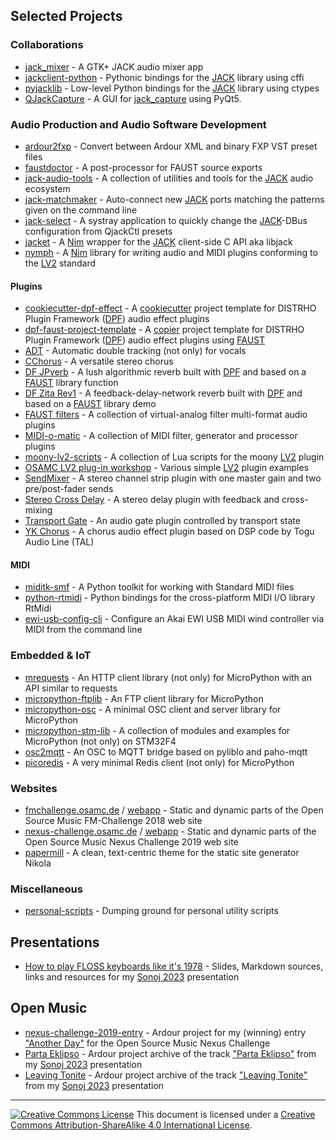 ## Selected Projects


### Collaborations

* [jack_mixer](https://github.com/jack-mixer/jack_mixer) - A GTK+ JACK audio mixer app
* [jackclient-python](https://github.com/spatialaudio/jackclient-python) - Pythonic bindings for the [JACK] library using cffi
* [pyjacklib](https://github.com/jackaudio/pyjacklib) - Low-level Python bindings for the [JACK] library using ctypes
* [QJackCapture](https://github.com/SpotlightKid/qjackcapture) - A GUI for [jack_capture] using PyQt5.


### Audio Production and Audio Software Development

* [ardour2fxp](https://github.com/SpotlightKid/ardour2fxp) - Convert between Ardour XML and binary FXP VST preset files
* [faustdoctor](https://github.com/SpotlightKid/faustdoctor) - A post-processor for FAUST source exports
* [jack-audio-tools](https://github.com/SpotlightKid/jack-audio-tools) - A collection of utilities and tools for the [JACK] audio ecosystem
* [jack-matchmaker](https://github.com/SpotlightKid/jack-matchmaker) - Auto-connect new [JACK] ports matching the patterns given on the command line
* [jack-select](https://github.com/SpotlightKid/jack-select) - A systray application to quickly change the [JACK]-DBus configuration from QjackCtl presets
* [jacket](https://github.com/SpotlightKid/jacket) - A [Nim] wrapper for the [JACK] client-side C API aka libjack
* [nymph](https://github.com/SpotlightKid/nymph) - A [Nim] library for writing audio and MIDI plugins conforming to the [LV2] standard


#### Plugins

* [cookiecutter-dpf-effect](https://github.com/SpotlightKid/cookiecutter-dpf-effect) - A [cookiecutter] project template for DISTRHO Plugin Framework ([DPF]) audio effect plugins
* [dpf-faust-project-template](https://github.com/SpotlightKid/dpf-faust-project-template) - A [copier] project template for DISTRHO Plugin Framework ([DPF]) audio effect plugins using [FAUST]
* [ADT](https://github.com/SpotlightKid/adt) - Automatic double tracking (not only) for vocals
* [CChorus](https://github.com/SpotlightKid/cchorus) - A versatile stereo chorus
* [DF JPverb](https://github.com/SpotlightKid/dfjpverb) - A lush algorithmic reverb built with [DPF] and based on a [FAUST] library function
* [DF Zita Rev1](https://github.com/SpotlightKid/dfzitarev1) - A feedback-delay-network reverb built with [DPF] and based on a [FAUST] library demo
* [FAUST filters](https://github.com/SpotlightKid/faustfilters) - A collection of virtual-analog filter multi-format audio plugins
* [MIDI-o-matic](https://github.com/SpotlightKid/midiomatic) - A collection of MIDI filter, generator and processor plugins
* [moony-lv2-scripts](https://github.com/SpotlightKid/moony-lv2-scripts) - A collection of Lua scripts for the moony [LV2] plugin
* [OSAMC LV2 plug-in workshop](https://github.com/osamc-lv2-workshop) - Various simple [LV2] plugin examples
* [SendMixer](https://github.com/SpotlightKid/sendmixer) - A stereo channel strip plugin with one master gain and two pre/post-fader sends
* [Stereo Cross Delay](https://github.com/SpotlightKid/stereocrossdelay) - A stereo delay plugin with feedback and cross-mixing
* [Transport Gate](https://github.com/SpotlightKid/transportgate) - An audio gate plugin controlled by transport state
* [YK Chorus](https://github.com/SpotlightKid/ykchorus) - A chorus audio effect plugin based on DSP code by Togu Audio Line (TAL)


#### MIDI

* [miditk-smf](https://github.com/SpotlightKid/miditk-smf) - A Python toolkit for working with Standard MIDI files
* [python-rtmidi](https://github.com/SpotlightKid/python-rtmidi) - Python bindings for the cross-platform MIDI I/O library RtMidi
* [ewi-usb-config-cli](https://github.com/SpotlightKid/ewi-usb-config-cli) - Configure an Akai EWI USB MIDI wind controller via MIDI from the command line


### Embedded & IoT

* [mrequests](https://github.com/SpotlightKid/mrequests) - An HTTP client library (not only) for MicroPython with an API similar to requests
* [micropython-ftplib](https://github.com/SpotlightKid/micropython-ftplib) - An FTP client library for MicroPython
* [micropython-osc](https://github.com/SpotlightKid/micropython-osc) - A minimal OSC client and server library for MicroPython
* [micropython-stm-lib](https://github.com/SpotlightKid/micropython-stm-lib) - A collection of modules and examples for MicroPython (not only) on STM32F4
* [osc2mqtt](https://github.com/SpotlightKid/osc2mqtt) - An OSC to MQTT bridge based on pyliblo and paho-mqtt
* [picoredis](https://github.com/SpotlightKid/picoredis) - A very minimal Redis client (not only) for MicroPython


### Websites

* [fmchallenge.osamc.de](https://github.com/SpotlightKid/fmchallenge.osamc.de) / [webapp](https://github.com/SpotlightKid/fmchallenge-webapp) - Static and dynamic parts of the Open Source Music FM-Challenge 2018 web site
* [nexus-challenge.osamc.de](https://github.com/SpotlightKid/nexus-challenge.osamc.de) / [webapp](https://github.com/SpotlightKid/nexus-challenge-webapp) - Static and dynamic parts of the Open Source Music Nexus Challenge 2019 web site
* [papermill](https://github.com/SpotlightKid/papermill) - A clean, text-centric theme for the static site generator Nikola


### Miscellaneous

* [personal-scripts](https://github.com/SpotlightKid/personal-scripts) - Dumping ground for personal utility scripts


## Presentations

* [How to play FLOSS keyboards like it's 1978](https://github.com/SpotlightKid/talk-sonoj-2023) - Slides, Markdown sources, links and resources for my [Sonoj 2023] presentation


## Open Music

* [nexus-challenge-2019-entry](https://github.com/SpotlightKid/nexus-challenge-2019-entry) - Ardour project for my (winning) entry ["Another Day"](https://soundcloud.com/spotlight-kyd/another-day) for the Open Source Music Nexus Challenge
* [Parta Eklipso](https://github.com/SpotlightKid/Parta_Eklipso_Sonoj_Mix) - Ardour project archive of the track ["Parta Eklipso"](https://soundcloud.com/spotlight-kyd/parta-eklipso) from my [Sonoj 2023] presentation
* [Leaving Tonite](https://github.com/SpotlightKid/Leaving_Tonite_Sonoj_Mix) - Ardour project archive of the track ["Leaving Tonite"](https://soundcloud.com/spotlight-kyd/leaving-tonite) from my [Sonoj 2023] presentation


<!--
## Technologies

[<img src="https://unpkg.com/simple-icons@v3/icons/python.svg" width="24" height="24">](https://python.org)
[<img src="https://unpkg.com/simple-icons@v3/icons/cplusplus.svg" width="24" height="24">](https://isocpp.org)
-->


---

[![Creative Commons License](https://i.creativecommons.org/l/by-sa/4.0/88x31.png)](http://creativecommons.org/licenses/by-sa/4.0) This document is licensed under a [Creative Commons Attribution-ShareAlike 4.0
International License](http://creativecommons.org/licenses/by-sa/4.0/).


[cookiecutter]: https://github.com/audreyr/cookiecutter
[copier]: https://github.com/copier-org/copier
[dpf]: https://github.com/DISTRHO/DPF
[faust]: https://faust.grame.fr/
[jack_capture]: https://github.com/kmatheussen/jack_capture
[JACK]: https://jackaudio.org/
[lv2]: https://lv2plug.in/
[nim]: https://nim-lang.org/
[sonoj 2023]: https://sonoj.org/2023/

